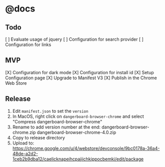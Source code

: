 # @docs

## Todo
[ ] Evaluate usage of jquery
[ ] Configuration for search provider
[ ] Configuration for links

## MVP
[X] Configuration for dark mode
[X] Configuration for install id
[X] Setup Configuration page
[X] Upgrade to Manifest V3
[X] Publish in the Chrome Web Store


## Release
1. Edit `manifest.json` to set the `version`
2. In MacOS, right click on `dangerboard-browser-chrome` and select "Compress dangerboard-browser-chrome"
3. Rename to add version number at the end:
dangerboard-browser-chrome.zip
dangerboard-browser-chrome-4.0.zip
4. Copy to release directory
5. Upload to:
https://chrome.google.com/u/4/webstore/devconsole/9bc0178a-36a4-48de-a2d2-1ceb2b9dba12/caelicknapeihcpajiichkippocbemki/edit/package